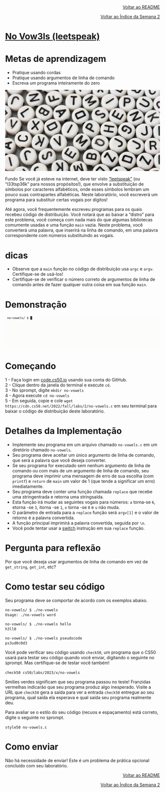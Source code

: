 <p align="right">
   <a href="https://patyfil.github.io/cs50-cc50-harvard/">Voltar ao README</a>
</p>
<p align="right">
   <a href="https://patyfil.github.io/cs50-cc50-harvard/2-Arrays.html">Voltar ao Índice da Semana 2</a>
</p>

# [No Vow3ls (leetspeak)](https://cs50.harvard.edu/x/2023/problems/2/no-vowels/)  

# Metas de aprendizagem
* Pratique usando cordas  
* Pratique usando argumentos de linha de comando  
* Escreva um programa inteiramente do zero  

<img src="../assets/leetspeak-t.jpeg" />  

Fundo
Se você já esteve na internet, deve ter visto [“leetspeak”](https://en.wikipedia.org/wiki/Leet) (ou “l33tsp36k” para nossos propósitos!), que envolve a substituição de símbolos por caracteres alfabéticos, onde esses símbolos lembram um pouco suas contrapartes alfabéticas. Neste laboratório, você escreverá um programa para substituir certas vogais por dígitos!

Até agora, você frequentemente escreveu programas para os quais recebeu código de distribuição. Você notará que ao baixar a “distro” para este problema, você começa com nada mais do que algumas bibliotecas comumente usadas e uma função `main` vazia. Neste problema, você converterá uma palavra, que inserirá na linha de comando, em uma palavra correspondente com números substituindo as vogais.

# dicas
* Observe que a `main` função no código de distribuição usa `argc` e `argv`. Certifique-se de usá-los!
* Certifique-se de verificar o número correto de argumentos de linha de comando antes de fazer qualquer outra coisa em sua função `main`.

# Demonstração

<img src="../assets/no-vowelsDemo.gif" />  

# Começando
1 - Faça login em [code.cs50.io](https://code.cs50.io/) usando sua conta do GitHub.  
2 - Clique dentro da janela do terminal e execute `cd`.  
3 - No `$`prompt, digite `mkdir no-vowels`  
4 - Agora execute `cd no-vowels`  
5 - Em seguida, copie e cole `wget https://cdn.cs50.net/2022/fall/labs/2/no-vowels.c` em seu terminal para baixar o código de distribuição deste laboratório.  

# Detalhes da Implementação
* Implemente seu programa em um arquivo chamado `no-vowels.c` em um diretório chamado `no-vowels`.
* Seu programa deve aceitar um único argumento de linha de comando, que será a palavra que você deseja converter.
* Se seu programa for executado sem nenhum argumento de linha de comando ou com mais de um argumento de linha de comando, seu programa deve imprimir uma mensagem de erro de sua escolha (com `printf`) e `return` de `main` um valor de 1 (que tende a significar um erro) imediatamente.
* Seu programa deve conter uma função chamada `replace` que recebe uma stringentrada e retorna uma stringsaída.
* Esta função irá mudar as seguintes vogais para números: `a` torna-se `6`, etorna -se `3`, itorna -se `1`, `o` torna -se `0` e `u` não muda.
* O parâmetro de entrada para a `replace` função será `argv[1]` e o valor de retorno é a palavra convertida.
* A função principal imprimirá a palavra convertida, seguida por `\n`.
* Você pode tentar usar a [switch](https://cs50.readthedocs.io/style/c/#switches) instrução em sua `replace` função.

# Pergunta para reflexão
Por que você deseja usar argumentos de linha de comando em vez de `get_string`, `get_int`, etc?

# Como testar seu código  
Seu programa deve se comportar de acordo com os exemplos abaixo.  

```
no-vowels/ $ ./no-vowels
Usage: ./no-vowels word
```

```
no-vowels/ $ ./no-vowels hello
h3ll0
```

```
no-vowels/ $ ./no-vowels pseudocode
ps3ud0c0d3
```

Você pode verificar seu código usando `check50`, um programa que o CS50 usará para testar seu código quando você enviar, digitando o seguinte no `$`prompt. Mas certifique-se de testar você também!

`check50 cs50/labs/2023/x/no-vowels`  

Smilies verdes significam que seu programa passou no teste! Franzidas vermelhas indicarão que seu programa produz algo inesperado. Visite a URL que `check50` gera a saída para ver a entrada `check50` entregue ao seu programa, qual saída ela esperava e qual saída seu programa realmente deu.  

Para avaliar se o estilo do seu código (recuos e espaçamento) está correto, digite o seguinte no `$`prompt.  

`style50 no-vowels.c`  

# Como enviar
Não há necessidade de enviar! Este é um problema de prática opcional concluído com seu laboratório.  

<p align="right">
   <a href="https://patyfil.github.io/cs50-cc50-harvard/">Voltar ao README</a>
</p>
<p align="right">
   <a href="https://patyfil.github.io/cs50-cc50-harvard/2-Arrays.html">Voltar ao Índice da Semana 2</a>
</p>